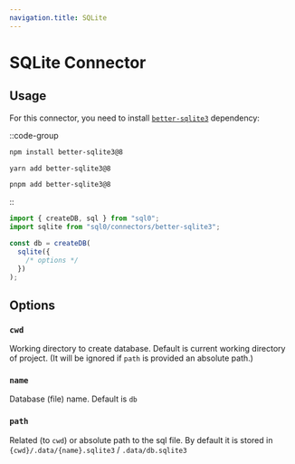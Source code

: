 ```yaml
---
navigation.title: SQLite
---
```


# SQLite Connector

## Usage

For this connector, you need to install [`better-sqlite3`](https://www.npmjs.com/package/better-sqlite3) dependency:

::code-group

```sh [npm]
npm install better-sqlite3@8
```

```sh [Yarn]
yarn add better-sqlite3@8
```

```sh [pnpm]
pnpm add better-sqlite3@8
```

::

```js
import { createDB, sql } from "sql0";
import sqlite from "sql0/connectors/better-sqlite3";

const db = createDB(
  sqlite({
    /* options */
  })
);
```

## Options

### `cwd`

Working directory to create database. Default is current working directory of project. (It will be ignored if `path` is provided an absolute path.)

### `name`

Database (file) name. Default is `db`

### `path`

Related (to `cwd`) or absolute path to the sql file. By default it is stored in `{cwd}/.data/{name}.sqlite3` / `.data/db.sqlite3`
